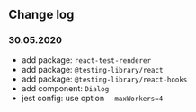 ## Change log

### 30.05.2020
- add package: `react-test-renderer`
- add package: `@testing-library/react`
- add package: `@testing-library/react-hooks`
- add component: `Dialog`
- jest config: use option `--maxWorkers=4`